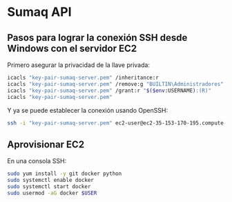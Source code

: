 # Sumaq API

## Pasos para lograr la conexión SSH desde Windows con el servidor EC2

Primero asegurar la privacidad de la llave privada:

```bash
icacls "key-pair-sumaq-server.pem" /inheritance:r
icacls "key-pair-sumaq-server.pem" /remove:g "BUILTIN\Administradores" "NT AUTHORITY\SYSTEM" "NT AUTHORITY\Usuarios autentificados" "BUILTIN\Usuarios"
icacls "key-pair-sumaq-server.pem" /grant:r "$($env:USERNAME):(R)"
icacls "key-pair-sumaq-server.pem"
```

Y ya se puede establecer la conexión usando OpenSSH:

```bash
ssh -i "key-pair-sumaq-server.pem" ec2-user@ec2-35-153-170-195.compute-1.amazonaws.com
```

## Aprovisionar EC2

En una consola SSH:

```bash
sudo yum install -y git docker python
sudo systemctl enable docker
sudo systemctl start docker
sudo usermod -aG docker $USER
```
